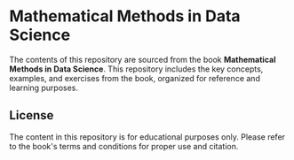 # Mathematical Methods in Data Science

The contents of this repository are sourced from the book **Mathematical Methods in Data Science**. This repository includes the key concepts, examples, and exercises from the book, organized for reference and learning purposes.

## License
The content in this repository is for educational purposes only. Please refer to the book's terms and conditions for proper use and citation.
